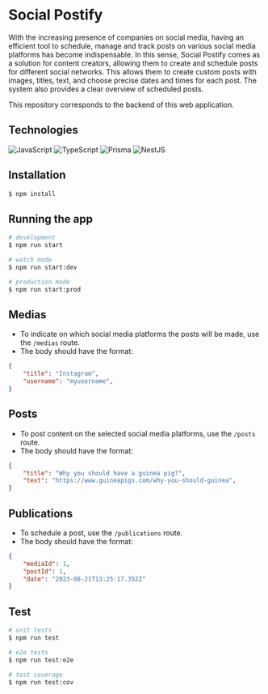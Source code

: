 # Social Postify
With the increasing presence of companies on social media, having an efficient tool to schedule, manage and track posts on various social media platforms has become indispensable. In this sense, Social Postify comes as a solution for content creators, allowing them to create and schedule posts for different social networks. This allows them to create custom posts with images, titles, text, and choose precise dates and times for each post. The system also provides a clear overview of scheduled posts.

This repository corresponds to the backend of this web application.

## Technologies

  ![JavaScript](https://img.shields.io/badge/javascript-%23323330.svg?style=for-the-badge&logo=javascript&logoColor=%23F7DF1E)
  ![TypeScript](https://img.shields.io/badge/typescript-%23007ACC.svg?style=for-the-badge&logo=typescript&logoColor=white)
  ![Prisma](https://img.shields.io/badge/Prisma-3982CE?style=for-the-badge&logo=Prisma&logoColor=white)
  ![NestJS](https://img.shields.io/badge/nestjs-%23E0234E.svg?style=for-the-badge&logo=nestjs&logoColor=white)
## Installation

```bash
$ npm install
```

## Running the app

```bash
# development
$ npm run start

# watch mode
$ npm run start:dev

# production mode
$ npm run start:prod
```
## Medias
- To indicate on which social media platforms the posts will be made, use the `/medias` route.
- The body should have the format:

```json
{
	"title": "Instagram",
	"username": "myusername",
}
```

## Posts
- To post content on the selected social media platforms, use the `/posts` route.
- The body should have the format:

```json
{
	"title": "Why you should have a guinea pig?",
	"text": "https://www.guineapigs.com/why-you-should-guinea",
}
```

## Publications
- To schedule a post, use the `/publications` route.
- The body should have the format:
  
```json
{
	"mediaId": 1,
	"postId": 1,
	"date": "2023-08-21T13:25:17.352Z"
}
```

## Test

```bash
# unit tests
$ npm run test

# e2e tests
$ npm run test:e2e

# test coverage
$ npm run test:cov
```
